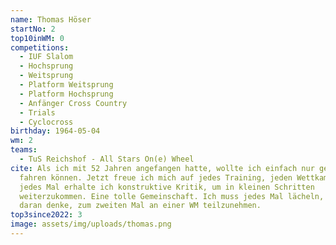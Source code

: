 ```yaml
---
name: Thomas Höser
startNo: 2
top10inWM: 0
competitions:
  - IUF Slalom
  - Hochsprung
  - Weitsprung
  - Platform Weitsprung
  - Platform Hochsprung
  - Anfänger Cross Country
  - Trials
  - Cyclocross
birthday: 1964-05-04
wm: 2
teams:
  - TuS Reichshof - All Stars On(e) Wheel
cite: Als ich mit 52 Jahren angefangen hatte, wollte ich einfach nur geradeaus
  fahren können. Jetzt freue ich mich auf jedes Training, jeden Wettkampf, denn
  jedes Mal erhalte ich konstruktive Kritik, um in kleinen Schritten
  weiterzukommen. Eine tolle Gemeinschaft. Ich muss jedes Mal lächeln, wenn ich
  daran denke, zum zweiten Mal an einer WM teilzunehmen.
top3since2022: 3
image: assets/img/uploads/thomas.png
---
```

